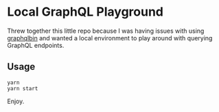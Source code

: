 # Local GraphQL Playground
Threw together this little repo because I was having issues with using [graphqlbin](https://www.graphqlbin.com/v2/new) and wanted a local environment to play around with querying GraphQL endpoints.

## Usage
```
yarn
yarn start
```

Enjoy.
